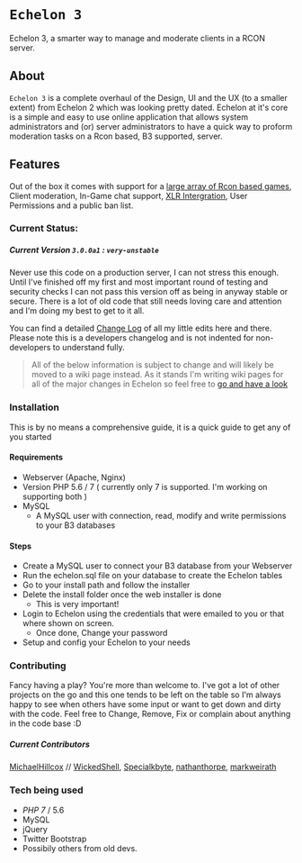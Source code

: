 # `Echelon 3`
Echelon 3, a smarter way to manage and moderate clients in a RCON server.

## About
`Echelon 3` is a complete overhaul of the Design, UI and the UX (to a smaller extent) from Echelon 2 which was looking pretty dated. Echelon at it's core is a simple and easy to use online application that allows system administrators and (or) server administrators to have a quick way to proform moderation tasks on a Rcon based, B3 supported, server. 

## Features
Out of the box it comes with support for a [large array of Rcon based games](https://github.com/MichaelHillcox/Echelon/wiki/Supported-Games), Client moderation, In-Game chat support, [XLR Intergration](http://www.xlrstats.com/), User Permissions and a public ban list.

### Current Status:
##### Current Version `3.0.0a1` : `very-unstable`
Never use this code on a production server, I can not stress this enough. Until I've finished off my first and most important round of testing and security checks I can not pass this version off as being in anyway stable or secure. There is a lot of old code that still needs loving care and attention and I'm doing my best to get to it all.

You can find a detailed [Change Log](CHANGELOG.md) of all my little edits here and there. Please note this is a developers changelog and is not indented for non-developers to understand fully. 

> All of the below information is subject to change and will likely be moved to a wiki page instead. As it stands I'm writing wiki pages for all of the major changes in Echelon so feel free to [go and have a look](https://github.com/MichaelHillcox/Echelon/wiki)

### Installation
This is by no means a comprehensive guide, it is a quick guide to get any of you started

#### Requirements
- Webserver (Apache, Nginx)
- Version PHP 5.6 / 7 ( currently only 7 is supported. I'm working on supporting both ) 
- MySQL
    - A MySQL user with connection, read, modify and write permissions to your B3 databases

#### Steps
- Create a MySQL user to connect your B3 database from your Webserver
- Run the echelon.sql file on your database to create the Echelon tables
- Go to your install path and follow the installer
- Delete the install folder once the web installer is done
    - This is very important!
- Login to Echelon using the credentials that were emailed to you or that where shown on screen.
    - Once done, Change your password
- Setup and config your Echelon to your needs

### Contributing
Fancy having a play? You're more than welcome to. I've got a lot of other projects on the go and this one tends to be left on the table so I'm always happy to see when others have some input or want to get down and dirty with the code. Feel free to Change, Remove, Fix or complain about anything in the code base :D

##### Current Contributors
[MichaelHillcox](https://github.com/MichaelHillcox) // 
[WickedShell](https://github.com/WickedShell),
[Specialkbyte](https://github.com/Specialkbyte),
[nathanthorpe](https://github.com/nathanthorpe),
[markweirath](https://github.com/markweirath)

### Tech being used
- *PHP 7* / 5.6
- MySQL
- jQuery
- Twitter Bootstrap
- Possibily others from old devs. 
